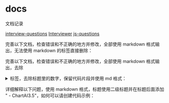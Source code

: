 # docs

文档记录

[interview-questions](https://github.com/1442916418/interview-questions)
[Interviewer](https://github.com/1442916418/Interviewer)
[js-questions](https://h5bp.org/Front-end-Developer-Interview-Questions/translations/chinese/#js-questions)

完善以下文档，检查错误和不正确的地方并修改，全部使用 markdown 格式输出，无法使用 markdown 的标签直接删除：

完善以下文档，检查错误和不正确的地方并修改，全部使用 markdown 格式输出，去除 <details> 与 <summary>标签，去除标题里的数字，保留代码片段并使用 md 格式：

详细解释以下问题，使用 markdown 格式，标题使用二级标题并在标题后面添加 " - ChartAI3.5"，如何可以请创建代码示例：
